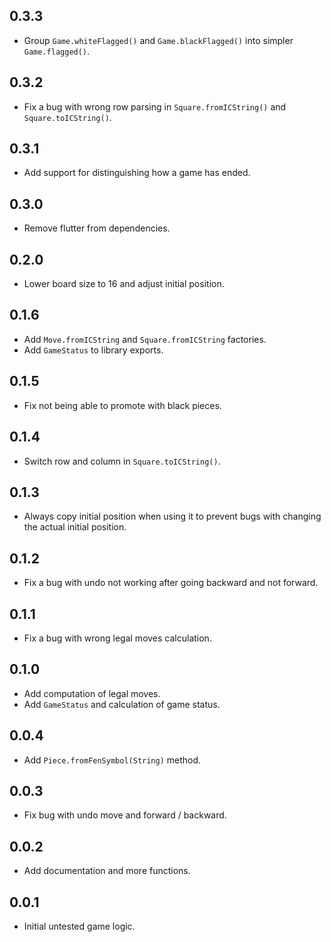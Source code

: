 ## 0.3.3

- Group `Game.whiteFlagged()` and `Game.blackFlagged()` into simpler `Game.flagged()`.

## 0.3.2

- Fix a bug with wrong row parsing in `Square.fromICString()` and `Square.toICString()`.

## 0.3.1

- Add support for distinguishing how a game has ended.

## 0.3.0

- Remove flutter from dependencies.

## 0.2.0

- Lower board size to 16 and adjust initial position.

## 0.1.6

- Add `Move.fromICString` and `Square.fromICString` factories.
- Add `GameStatus` to library exports.

## 0.1.5

- Fix not being able to promote with black pieces.

## 0.1.4

- Switch row and column in `Square.toICString()`.

## 0.1.3

- Always copy initial position when using it to prevent bugs with changing the actual initial position.

## 0.1.2

- Fix a bug with undo not working after going backward and not forward.

## 0.1.1

- Fix a bug with wrong legal moves calculation.

## 0.1.0

- Add computation of legal moves.
- Add `GameStatus` and calculation of game status.

## 0.0.4

- Add `Piece.fromFenSymbol(String)` method.

## 0.0.3

- Fix bug with undo move and forward / backward.

## 0.0.2

- Add documentation and more functions.

## 0.0.1

- Initial untested game logic.
